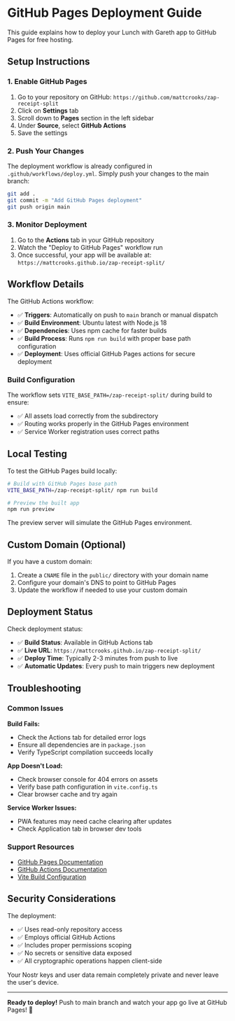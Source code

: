 # GitHub Pages Deployment Guide

This guide explains how to deploy your Lunch with Gareth app to GitHub Pages for free hosting.

## Setup Instructions

### 1. Enable GitHub Pages

1. Go to your repository on GitHub: `https://github.com/mattcrooks/zap-receipt-split`
2. Click on **Settings** tab
3. Scroll down to **Pages** section in the left sidebar
4. Under **Source**, select **GitHub Actions**
5. Save the settings

### 2. Push Your Changes

The deployment workflow is already configured in `.github/workflows/deploy.yml`. Simply push your changes to the main branch:

```bash
git add .
git commit -m "Add GitHub Pages deployment"
git push origin main
```

### 3. Monitor Deployment

1. Go to the **Actions** tab in your GitHub repository
2. Watch the "Deploy to GitHub Pages" workflow run
3. Once successful, your app will be available at: `https://mattcrooks.github.io/zap-receipt-split/`

## Workflow Details

The GitHub Actions workflow:

- ✅ **Triggers**: Automatically on push to `main` branch or manual dispatch
- ✅ **Build Environment**: Ubuntu latest with Node.js 18
- ✅ **Dependencies**: Uses npm cache for faster builds
- ✅ **Build Process**: Runs `npm run build` with proper base path configuration
- ✅ **Deployment**: Uses official GitHub Pages actions for secure deployment

### Build Configuration

The workflow sets `VITE_BASE_PATH=/zap-receipt-split/` during build to ensure:
- ✅ All assets load correctly from the subdirectory
- ✅ Routing works properly in the GitHub Pages environment
- ✅ Service Worker registration uses correct paths

## Local Testing

To test the GitHub Pages build locally:

```bash
# Build with GitHub Pages base path
VITE_BASE_PATH=/zap-receipt-split/ npm run build

# Preview the built app
npm run preview
```

The preview server will simulate the GitHub Pages environment.

## Custom Domain (Optional)

If you have a custom domain:

1. Create a `CNAME` file in the `public/` directory with your domain name
2. Configure your domain's DNS to point to GitHub Pages
3. Update the workflow if needed to use your custom domain

## Deployment Status

Check deployment status:
- ✅ **Build Status**: Available in GitHub Actions tab
- ✅ **Live URL**: `https://mattcrooks.github.io/zap-receipt-split/`
- ✅ **Deploy Time**: Typically 2-3 minutes from push to live
- ✅ **Automatic Updates**: Every push to main triggers new deployment

## Troubleshooting

### Common Issues

**Build Fails:**
- Check the Actions tab for detailed error logs
- Ensure all dependencies are in `package.json`
- Verify TypeScript compilation succeeds locally

**App Doesn't Load:**
- Check browser console for 404 errors on assets
- Verify base path configuration in `vite.config.ts`
- Clear browser cache and try again

**Service Worker Issues:**
- PWA features may need cache clearing after updates
- Check Application tab in browser dev tools

### Support Resources

- [GitHub Pages Documentation](https://docs.github.com/en/pages)
- [GitHub Actions Documentation](https://docs.github.com/en/actions)
- [Vite Build Configuration](https://vitejs.dev/config/build-options.html)

## Security Considerations

The deployment:
- ✅ Uses read-only repository access
- ✅ Employs official GitHub Actions
- ✅ Includes proper permissions scoping
- ✅ No secrets or sensitive data exposed
- ✅ All cryptographic operations happen client-side

Your Nostr keys and user data remain completely private and never leave the user's device.

---

**Ready to deploy!** Push to main branch and watch your app go live at GitHub Pages! 🚀
